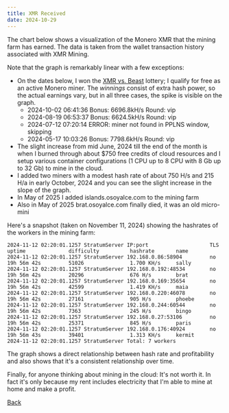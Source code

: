 ```yaml
---
title: XMR Received
date: 2024-10-29
---
```

<script src="https://cdnjs.cloudflare.com/ajax/libs/PapaParse/5.3.0/papaparse.min.js"></script>
<script src="https://cdn.jsdelivr.net/npm/apexcharts"></script>
<script src="/assets/js/XMRReceived.js"></script>

The chart below shows a visualization of the Monero XMR that the mining farm has earned. The data is taken from the wallet transaction history associated with XMR Mining.

<div id="wrapper">
  <div id="areaChart">
  </div>
  <div id="barChart">
  </div>
 </div>

Note that the graph is remarkably linear with a few exceptions:

* On the dates below, I won the [XMR vs. Beast](https://xmrvsbeast.com/) lottery; I qualify for free as an active Monero miner. The *winnings* consist of extra hash power, so the actual earnings vary, but in all three cases, the spike is visible on the graph.
  * 2024-10-02 06:41:36	Bonus: 6696.8kH/s	Round: vip
  * 2024-08-19 06:53:37	Bonus: 6624.5kH/s	Round: vip
  * 2024-07-12 07:20:14 ERROR: miner not found in PPLNS window, skipping
  * 2024-05-17 10:03:26	Bonus: 7798.6kH/s	Round: vip
* The slight increase from mid June, 2024 till the end of the month is when I burned through about $750 free credits of cloud resources and I setup various container configurations (1 CPU up to 8 CPU with 8 Gb up to 32 Gb) to mine in the cloud.
* I added two miners with a modest hash rate of about 750 H/s and 215 H/a in early October, 2024 and you can see the slight increase in the slope of the graph.
* In May of 2025 I added islands.osoyalce.com to the mining farm 
* Also in May of 2025 brat.osoyalce.com finally died, it was an old micro-mini

Here's a snapshot (taken on November 11, 2024) showing the hashrates of the workers in the mining farm:
```
2024-11-12 02:20:01.1257 StratumServer IP:port                    TLS    uptime              difficulty          hashrate       name
2024-11-12 02:20:01.1257 StratumServer 192.168.0.86:58904         no     19h 56m 42s         51026               1.700 KH/s     sally
2024-11-12 02:20:01.1257 StratumServer 192.168.0.192:48534        no     19h 56m 42s         20296               676 H/s        brat
2024-11-12 02:20:01.1257 StratumServer 192.168.0.169:35654        no     19h 56m 42s         42599               1.419 KH/s     maia
2024-11-12 02:20:01.1257 StratumServer 192.168.0.220:46078        no     19h 56m 42s         27161               905 H/s        phoebe
2024-11-12 02:20:01.1257 StratumServer 192.168.0.244:60544        no     19h 56m 42s         7363                245 H/s        bingo
2024-11-12 02:20:01.1257 StratumServer 192.168.0.27:53106         no     19h 56m 42s         25371               845 H/s        paris
2024-11-12 02:20:01.1257 StratumServer 192.168.0.176:40924        no     19h 56m 43s         39401               1.313 KH/s     kermit
2024-11-12 02:20:01.1257 StratumServer Total: 7 workers
```

The graph shows a direct relationship between hash rate and profitability and also shows that it's a consistent relationship over time.

Finally, for anyone thinking about mining in the cloud: It's not worth it. In fact it's only because my rent includes electricity that I'm able to mine at home and make a profit.

[Back](/pages/web/index.html)






